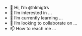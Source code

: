 - 👋 Hi, I’m @hlmigtrs
- 👀 I’m interested in ...
- 🌱 I’m currently learning ...
- 💞️ I’m looking to collaborate on ...
- 📫 How to reach me ...

<!---
hlmigtrs/hlmigtrs is a ✨ special ✨ repository because its `README.md` (this file) appears on your GitHub profile.
You can click the Preview link to take a look at your changes.
--->

